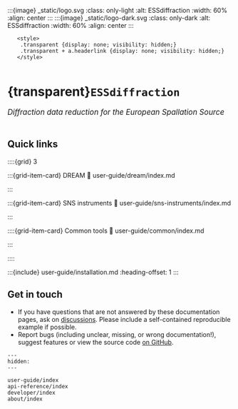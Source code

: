 :::{image} _static/logo.svg
:class: only-light
:alt: ESSdiffraction
:width: 60%
:align: center
:::
:::{image} _static/logo-dark.svg
:class: only-dark
:alt: ESSdiffraction
:width: 60%
:align: center
:::

```{raw} html
   <style>
    .transparent {display: none; visibility: hidden;}
    .transparent + a.headerlink {display: none; visibility: hidden;}
   </style>
```

```{role} transparent
```

# {transparent}`ESSdiffraction`

<span style="font-size:1.2em;font-style:italic;color:var(--pst-color-text-muted)">
  Diffraction data reduction for the European Spallation Source
  </br></br>
</span>

## Quick links

::::{grid} 3

:::{grid-item-card} DREAM
:link: user-guide/dream/index.md

:::

:::{grid-item-card} SNS instruments
:link: user-guide/sns-instruments/index.md

:::

::::{grid-item-card} Common tools
:link: user-guide/common/index.md

:::

::::

:::{include} user-guide/installation.md
:heading-offset: 1
:::

## Get in touch

- If you have questions that are not answered by these documentation pages, ask on [discussions](https://github.com/scipp/essdiffraction/discussions). Please include a self-contained reproducible example if possible.
- Report bugs (including unclear, missing, or wrong documentation!), suggest features or view the source code [on GitHub](https://github.com/scipp/essdiffraction).

```{toctree}
---
hidden:
---

user-guide/index
api-reference/index
developer/index
about/index
```
